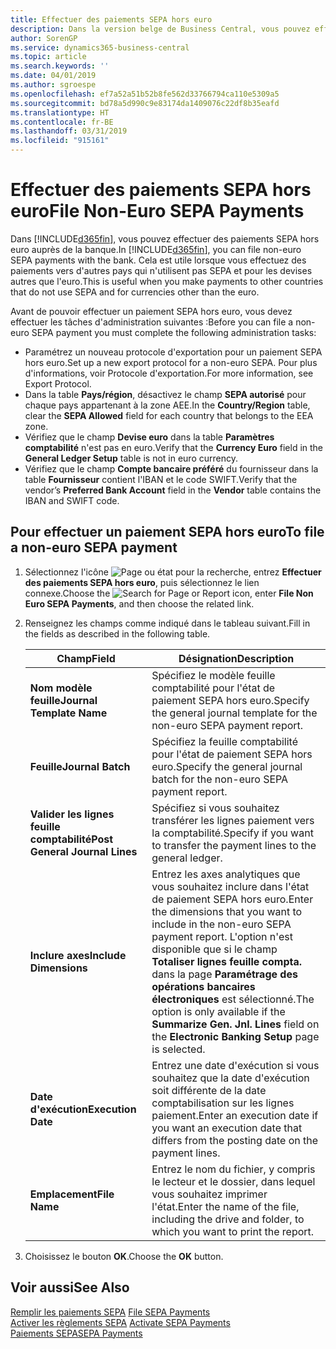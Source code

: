 ```yaml
---
title: Effectuer des paiements SEPA hors euro
description: Dans la version belge de Business Central, vous pouvez effectuer des paiements SEPA hors euros auprès de la banque. Cela est utile lorsque vous effectuez des paiements vers d'autres pays qui n'utilisent pas SEPA et pour les devises autres que l'euro.
author: SorenGP
ms.service: dynamics365-business-central
ms.topic: article
ms.search.keywords: ''
ms.date: 04/01/2019
ms.author: sgroespe
ms.openlocfilehash: ef7a52a51b52b8fe562d33766794ca110e5309a5
ms.sourcegitcommit: bd78a5d990c9e83174da1409076c22df8b35eafd
ms.translationtype: HT
ms.contentlocale: fr-BE
ms.lasthandoff: 03/31/2019
ms.locfileid: "915161"
---
```

# <a name="file-non-euro-sepa-payments"></a><span data-ttu-id="790f1-104">Effectuer des paiements SEPA hors euro</span><span class="sxs-lookup"><span data-stu-id="790f1-104">File Non-Euro SEPA Payments</span></span>
<span data-ttu-id="790f1-105">Dans [!INCLUDE[d365fin](../../includes/d365fin_md.md)], vous pouvez effectuer des paiements SEPA hors euro auprès de la banque.</span><span class="sxs-lookup"><span data-stu-id="790f1-105">In [!INCLUDE[d365fin](../../includes/d365fin_md.md)], you can file non-euro SEPA payments with the bank.</span></span> <span data-ttu-id="790f1-106">Cela est utile lorsque vous effectuez des paiements vers d'autres pays qui n'utilisent pas SEPA et pour les devises autres que l'euro.</span><span class="sxs-lookup"><span data-stu-id="790f1-106">This is useful when you make payments to other countries that do not use SEPA and for currencies other than the euro.</span></span>  

<span data-ttu-id="790f1-107">Avant de pouvoir effectuer un paiement SEPA hors euro, vous devez effectuer les tâches d'administration suivantes :</span><span class="sxs-lookup"><span data-stu-id="790f1-107">Before you can file a non-euro SEPA payment you must complete the following administration tasks:</span></span>  

- <span data-ttu-id="790f1-108">Paramétrez un nouveau protocole d'exportation pour un paiement SEPA hors euro.</span><span class="sxs-lookup"><span data-stu-id="790f1-108">Set up a new export protocol for a non-euro SEPA.</span></span> <span data-ttu-id="790f1-109">Pour plus d'informations, voir Protocole d'exportation.</span><span class="sxs-lookup"><span data-stu-id="790f1-109">For more information, see Export Protocol.</span></span>  
- <span data-ttu-id="790f1-110">Dans la table **Pays/région**, désactivez le champ **SEPA autorisé** pour chaque pays appartenant à la zone AEE.</span><span class="sxs-lookup"><span data-stu-id="790f1-110">In the **Country/Region** table, clear the **SEPA Allowed** field for each country that belongs to the EEA zone.</span></span>  
- <span data-ttu-id="790f1-111">Vérifiez que le champ **Devise euro** dans la table **Paramètres comptabilité** n'est pas en euro.</span><span class="sxs-lookup"><span data-stu-id="790f1-111">Verify that the **Currency Euro** field in the **General Ledger Setup** table is not in euro currency.</span></span>  
- <span data-ttu-id="790f1-112">Vérifiez que le champ **Compte bancaire préféré** du fournisseur dans la table **Fournisseur** contient l'IBAN et le code SWIFT.</span><span class="sxs-lookup"><span data-stu-id="790f1-112">Verify that the vendor’s **Preferred Bank Account** field in the **Vendor** table contains the IBAN and SWIFT code.</span></span>  

## <a name="to-file-a-non-euro-sepa-payment"></a><span data-ttu-id="790f1-113">Pour effectuer un paiement SEPA hors euro</span><span class="sxs-lookup"><span data-stu-id="790f1-113">To file a non-euro SEPA payment</span></span>  

1.  <span data-ttu-id="790f1-114">Sélectionnez l'icône ![Page ou état pour la recherche](../../media/ui-search/search_small.png "Page ou état pour la recherche"), entrez **Effectuer des paiements SEPA hors euro**, puis sélectionnez le lien connexe.</span><span class="sxs-lookup"><span data-stu-id="790f1-114">Choose the ![Search for Page or Report](../../media/ui-search/search_small.png "Search for Page or Report icon") icon, enter **File Non Euro SEPA Payments**, and then choose the related link.</span></span>  
2.  <span data-ttu-id="790f1-115">Renseignez les champs comme indiqué dans le tableau suivant.</span><span class="sxs-lookup"><span data-stu-id="790f1-115">Fill in the fields as described in the following table.</span></span>  

    |<span data-ttu-id="790f1-116">Champ</span><span class="sxs-lookup"><span data-stu-id="790f1-116">Field</span></span>|<span data-ttu-id="790f1-117">Désignation</span><span class="sxs-lookup"><span data-stu-id="790f1-117">Description</span></span>|  
    |---------------------------------|---------------------------------------|  
    |<span data-ttu-id="790f1-118">**Nom modèle feuille**</span><span class="sxs-lookup"><span data-stu-id="790f1-118">**Journal Template Name**</span></span>|<span data-ttu-id="790f1-119">Spécifiez le modèle feuille comptabilité pour l'état de paiement SEPA hors euro.</span><span class="sxs-lookup"><span data-stu-id="790f1-119">Specify the general journal template for the non-euro SEPA payment report.</span></span>|  
    |<span data-ttu-id="790f1-120">**Feuille**</span><span class="sxs-lookup"><span data-stu-id="790f1-120">**Journal Batch**</span></span>|<span data-ttu-id="790f1-121">Spécifiez la feuille comptabilité pour l'état de paiement SEPA hors euro.</span><span class="sxs-lookup"><span data-stu-id="790f1-121">Specify the general journal batch for the non-euro SEPA payment report.</span></span>|  
    |<span data-ttu-id="790f1-122">**Valider les lignes feuille comptabilité**</span><span class="sxs-lookup"><span data-stu-id="790f1-122">**Post General Journal Lines**</span></span>|<span data-ttu-id="790f1-123">Spécifiez si vous souhaitez transférer les lignes paiement vers la comptabilité.</span><span class="sxs-lookup"><span data-stu-id="790f1-123">Specify if you want to transfer the payment lines to the general ledger.</span></span>|  
    |<span data-ttu-id="790f1-124">**Inclure axes**</span><span class="sxs-lookup"><span data-stu-id="790f1-124">**Include Dimensions**</span></span>|<span data-ttu-id="790f1-125">Entrez les axes analytiques que vous souhaitez inclure dans l'état de paiement SEPA hors euro.</span><span class="sxs-lookup"><span data-stu-id="790f1-125">Enter the dimensions that you want to include in the non-euro SEPA payment report.</span></span> <span data-ttu-id="790f1-126">L'option n'est disponible que si le champ **Totaliser lignes feuille compta.** dans la page **Paramétrage des opérations bancaires électroniques** est sélectionné.</span><span class="sxs-lookup"><span data-stu-id="790f1-126">The option is only available if the **Summarize Gen. Jnl. Lines** field on the **Electronic Banking Setup** page is selected.</span></span>|  
    |<span data-ttu-id="790f1-127">**Date d'exécution**</span><span class="sxs-lookup"><span data-stu-id="790f1-127">**Execution Date**</span></span>|<span data-ttu-id="790f1-128">Entrez une date d'exécution si vous souhaitez que la date d'exécution soit différente de la date comptabilisation sur les lignes paiement.</span><span class="sxs-lookup"><span data-stu-id="790f1-128">Enter an execution date if you want an execution date that differs from the posting date on the payment lines.</span></span>|  
    |<span data-ttu-id="790f1-129">**Emplacement**</span><span class="sxs-lookup"><span data-stu-id="790f1-129">**File Name**</span></span>|<span data-ttu-id="790f1-130">Entrez le nom du fichier, y compris le lecteur et le dossier, dans lequel vous souhaitez imprimer l'état.</span><span class="sxs-lookup"><span data-stu-id="790f1-130">Enter the name of the file, including the drive and folder, to which you want to print the report.</span></span>|  

3.  <span data-ttu-id="790f1-131">Choisissez le bouton **OK**.</span><span class="sxs-lookup"><span data-stu-id="790f1-131">Choose the **OK** button.</span></span>  

## <a name="see-also"></a><span data-ttu-id="790f1-132">Voir aussi</span><span class="sxs-lookup"><span data-stu-id="790f1-132">See Also</span></span>  
 <span data-ttu-id="790f1-133">[Remplir les paiements SEPA](how-to-file-sepa-payments.md) </span><span class="sxs-lookup"><span data-stu-id="790f1-133">[File SEPA Payments](how-to-file-sepa-payments.md) </span></span>  
 <span data-ttu-id="790f1-134">[Activer les règlements SEPA](how-to-activate-sepa-payments.md) </span><span class="sxs-lookup"><span data-stu-id="790f1-134">[Activate SEPA Payments](how-to-activate-sepa-payments.md) </span></span>  
 [<span data-ttu-id="790f1-135">Paiements SEPA</span><span class="sxs-lookup"><span data-stu-id="790f1-135">SEPA Payments</span></span>](sepa-payments.md)
